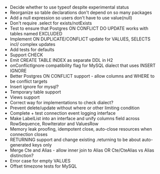 * Decide whether to use typeof despite experimental status
* Reorganize so table declarations don't depend on so many packages
* Add a null expression so users don't have to use value(null)
* Don't require .select for exists/notExists
* Test to ensure that Postgres ON CONFLICT DO UPDATE works with tables named EXCLUDED
* Implement ON DUPLICATE/CONFLICT update for VALUES, SELECTS incl/ complex updates
* Add tests for defaults
* Support CHECK
* Emit CREATE TABLE INDEX as separate DDL in H2
* onConflictIgnore compatibility flag for MySQL dialect that uses INSERT IGNORE
* Better Postgres ON CONFLICT support - allow columns and WHERE to be conflict targets
* Insert ignore for mysql?
* Temporary table support
* Views support
* Correct way for implementations to check dialect?
* Prevent delete/update without where or other limiting condition
* Complete + test connection event logging interface
* Make LabelList into an interface and unify columns field across RowSequence, RowIterator and ValuesRow
* Memory leak proofing, idempotent close, auto-close resources when connection closes
* RETURNING support and change existing .returning to be about auto-generated keys only
* Merge Cte and Alias - allow inner join to Alias OR Cte/CteAlias vs Alias distinction?
* Error case for empty VALUES
* Offset timezone tests for MySQL 